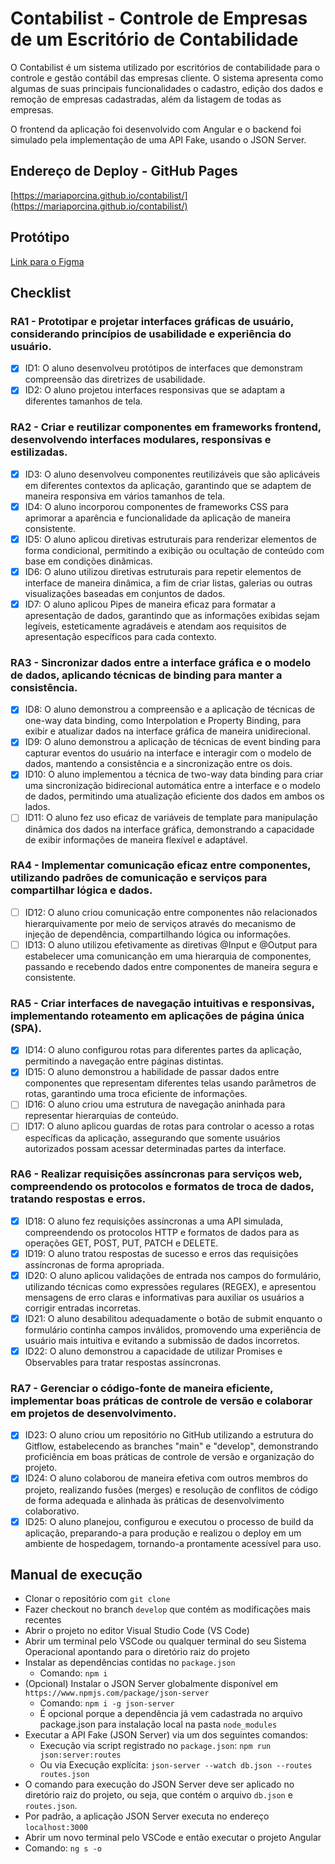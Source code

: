 # Contabilist - Controle de Empresas de um Escritório de Contabilidade

O Contabilist é um sistema utilizado por escritórios de contabilidade para o controle e gestão contábil das empresas cliente.
O sistema apresenta como algumas de suas principais funcionalidades o cadastro, edição dos dados e remoção de empresas cadastradas, além da listagem de todas as empresas.

O frontend da aplicação foi desenvolvido com Angular e o backend foi simulado pela implementação de uma API Fake, usando o JSON Server.

## Endereço de Deploy - GitHub Pages

[https://mariaporcina.github.io/contabilist/](https://mariaporcina.github.io/contabilist/)

## Protótipo

[Link para o Figma](https://www.figma.com/file/Jgk1Gzk14xjlOer6w0YrFg/Contabilist?type=design&node-id=2%3A43&mode=design&t=mixb6P74vqDdVwi0-1)

## Checklist

### RA1 - Prototipar e projetar interfaces gráficas de usuário, considerando princípios de usabilidade e experiência do usuário. 
 - [X] ID1: O aluno desenvolveu protótipos de interfaces que demonstram compreensão das diretrizes de usabilidade. 
 - [X] ID2: O aluno projetou interfaces responsivas que se adaptam a diferentes tamanhos de tela.

### RA2 - Criar e reutilizar componentes em frameworks frontend, desenvolvendo interfaces modulares, responsivas e estilizadas.
 - [X] ID3: O aluno desenvolveu componentes reutilizáveis que são aplicáveis em diferentes contextos da aplicação, garantindo que se adaptem de maneira responsiva em vários tamanhos de tela.
 - [X] ID4: O aluno incorporou componentes de frameworks CSS para aprimorar a aparência e funcionalidade da aplicação de maneira consistente.
 - [X] ID5: O aluno aplicou diretivas estruturais para renderizar elementos de forma condicional, permitindo a exibição ou ocultação de conteúdo com base em condições dinâmicas.
 - [X] ID6: O aluno utilizou diretivas estruturais para repetir elementos de interface de maneira dinâmica, a fim de criar listas, galerias ou outras visualizações baseadas em conjuntos de dados.
 - [X] ID7: O aluno aplicou Pipes de maneira eficaz para formatar a apresentação de dados, garantindo que as informações exibidas sejam legíveis, esteticamente agradáveis e atendam aos requisitos de apresentação específicos para cada contexto.

### RA3 - Sincronizar dados entre a interface gráfica e o modelo de dados, aplicando técnicas de binding para manter a consistência.
 - [X] ID8: O aluno demonstrou a compreensão e a aplicação de técnicas de one-way data binding, como Interpolation e Property Binding, para exibir e atualizar dados na interface gráfica de maneira unidirecional.
 - [X] ID9: O aluno demonstrou a aplicação de técnicas de event binding para capturar eventos do usuário na interface e interagir com o modelo de dados, mantendo a consistência e a sincronização entre os dois.
 - [X] ID10: O aluno implementou a técnica de two-way data binding para criar uma sincronização bidirecional automática entre a interface e o modelo de dados, permitindo uma atualização eficiente dos dados em ambos os lados.
 - [ ] ID11: O aluno fez uso eficaz de variáveis de template para manipulação dinâmica dos dados na interface gráfica, demonstrando a capacidade de exibir informações de maneira flexível e adaptável.

### RA4 - Implementar comunicação eficaz entre componentes, utilizando padrões de comunicação e serviços para compartilhar lógica e dados.
 - [ ] ID12: O aluno criou comunicação entre componentes não relacionados hierarquivamente por meio de serviços através do mecanismo de injeção de dependência, compartilhando lógica ou informações.
 - [ ] ID13: O aluno utilizou efetivamente as diretivas @Input e @Output para estabelecer uma comunicanção em uma hierarquia de componentes, passando e recebendo dados entre componentes de maneira segura e consistente.

### RA5 - Criar interfaces de navegação intuitivas e responsivas, implementando roteamento em aplicações de página única (SPA).
 - [X] ID14: O aluno configurou rotas para diferentes partes da aplicação, permitindo a navegação entre páginas distintas.
 - [X] ID15: O aluno demonstrou a habilidade de passar dados entre componentes que representam diferentes telas usando parâmetros de rotas, garantindo uma troca eficiente de informações.
 - [ ] ID16: O aluno criou uma estrutura de navegação aninhada para representar hierarquias de conteúdo.
 - [ ] ID17: O aluno aplicou guardas de rotas para controlar o acesso a rotas específicas da aplicação, assegurando que somente usuários autorizados possam acessar determinadas partes da interface.

### RA6 - Realizar requisições assíncronas para serviços web, compreendendo os protocolos e formatos de troca de dados, tratando respostas e erros.
 - [X] ID18: O aluno fez requisições assíncronas a uma API simulada, compreendendo os protocolos HTTP e formatos de dados para as operações GET, POST, PUT, PATCH e DELETE.
 - [X] ID19: O aluno tratou respostas de sucesso e erros das requisições assíncronas de forma apropriada.
 - [X] ID20: O aluno aplicou validações de entrada nos campos do formulário, utilizando técnicas como expressões regulares (REGEX), e apresentou mensagens de erro claras e informativas para auxiliar os usuários a corrigir entradas incorretas.
 - [X] ID21: O aluno desabilitou adequadamente o botão de submit enquanto o formulário continha campos inválidos, promovendo uma experiência de usuário mais intuitiva e evitando a submissão de dados incorretos.
 - [X] ID22: O aluno demonstrou a capacidade de utilizar Promises e Observables para tratar respostas assíncronas.

### RA7 - Gerenciar o código-fonte de maneira eficiente, implementar boas práticas de controle de versão e colaborar em projetos de desenvolvimento.
 - [X] ID23: O aluno criou um repositório no GitHub utilizando a estrutura do Gitflow, estabelecendo as branches "main" e "develop", demonstrando proficiência em boas práticas de controle de versão e organização do projeto.
 - [X] ID24: O aluno colaborou de maneira efetiva com outros membros do projeto, realizando fusões (merges) e resolução de conflitos de código de forma adequada e alinhada às práticas de desenvolvimento colaborativo.
 - [X] ID25: O aluno planejou, configurou e executou o processo de build da aplicação, preparando-a para produção e realizou o deploy em um ambiente de hospedagem, tornando-a prontamente acessível para uso.

## Manual de execução

- Clonar o repositório com `git clone`
- Fazer checkout no branch `develop` que contém as modificações mais recentes
- Abrir o projeto no editor Visual Studio Code (VS Code)
- Abrir um terminal pelo VSCode ou qualquer terminal do seu Sistema Operacional apontando para o diretório raiz do projeto
- Instalar as dependências contidas no `package.json`
    - Comando: `npm i`
- (Opcional) Instalar o JSON Server globalmente disponível em `https://www.npmjs.com/package/json-server`
    - Comando: `npm i -g json-server`
    - É opcional porque a dependência já vem cadastrada no arquivo package.json para instalação local na pasta `node_modules`
- Executar a API Fake (JSON Server) via um dos seguintes comandos:
    - Execução via script registrado no `package.json`: `npm run json:server:routes`
    - Ou via Execução explícita: `json-server --watch db.json --routes routes.json`
- O comando para execução do JSON Server deve ser aplicado no diretório raiz do projeto, ou seja, que contém o arquivo `db.json` e `routes.json`.
- Por padrão, a aplicação JSON Server executa no endereço `localhost:3000`
- Abrir um novo terminal pelo VSCode e então executar o projeto Angular
- Comando: `ng s -o`
